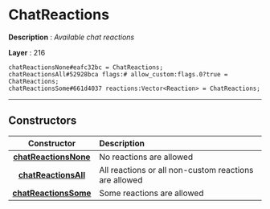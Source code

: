 # ChatReactions

**Description** : *Available chat reactions*

**Layer** : 216

```tl
chatReactionsNone#eafc32bc = ChatReactions;
chatReactionsAll#52928bca flags:# allow_custom:flags.0?true = ChatReactions;
chatReactionsSome#661d4037 reactions:Vector<Reaction> = ChatReactions;
```

---

## Constructors

| Constructor | Description |
| :---: | :--- |
| [**chatReactionsNone**](constructor/chatReactionsNone) | No reactions are allowed |
| [**chatReactionsAll**](constructor/chatReactionsAll) | All reactions or all non-custom reactions are allowed |
| [**chatReactionsSome**](constructor/chatReactionsSome) | Some reactions are allowed |